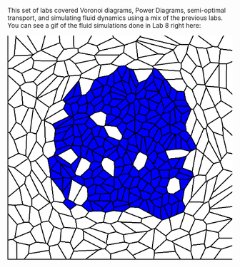 This set of labs covered Voronoi diagrams, Power Diagrams, semi-optimal transport, and simulating fluid dynamics using a mix of the previous labs. You can see a gif of the fluid simulations done in Lab 8 right here:

![Geometry Processing](Voronoi_Power_Diagrams/simulation3.gif)
